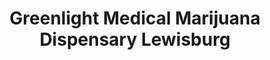 ---
title: "Greenlight Medical Marijuana Dispensary Lewisburg"
url: /lewisburg/greenlight-medical-marijuana-dispensary-lewisburg/
shop: cannabis
---